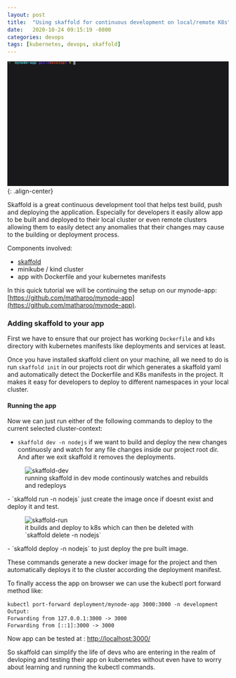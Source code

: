 ```yaml
---
layout: post
title:  "Using skaffold for continuous development on local/remote K8s"
date:   2020-10-24 09:15:19 -0800
categories: devops
tags: [kubernetes, devops, skaffold]
---
```

![skaffold](/assets/images/devops/skaffold/skaffold.gif){: .align-center}

Skaffold is a great continuous development tool that helps test build, push and deploying the application. Especially for developers it easily allow app to be built and deployed to their local cluster or even remote clusters allowing them to easily detect any anomalies that their changes may cause to the building or deployment process. 

Components involved:
- [skaffold](https://skaffold.dev/docs/install/)
- minikube / kind cluster
- app with Dockerfile and your kubernetes manifests

In this quick tutorial we will be continuing the setup on our mynode-app: [https://github.com/matharoo/mynode-app](https://github.com/matharoo/mynode-app).

### Adding skaffold to your app
First we have to ensure that our project has working `Dockerfile` and `k8s` directory with kubernetes manifests like deployments and services at least.

Once you have installed skaffold client on your machine, all we need to do is run `skaffold init` in our projects root dir which generates a skaffold yaml and automatically detect the Dockerfile and K8s manifests in the project. It makes it easy for developers to deploy to different namespaces in your local cluster.

#### Running the app
Now we can just run either of the following commands to deploy to the current selected cluster-context: <br>
- `skaffold dev -n nodejs` if we want to build and deploy the new changes continuosly and watch for any file changes inside our project root dir. And after we exit skaffold it removes the deployments.
<figure class="align-center">
  <img src="{{ '/assets/images/devops/skaffold/dev.jpg' | absolute_url }}" alt="skaffold-dev">
  <figcaption>running skaffold in dev mode continously watches and rebuilds and redeploys</figcaption>
</figure>
- `skaffold run -n nodejs` just create the image once if doesnt exist and deploy it and test.
<figure class="align-center">
  <img src="{{ '/assets/images/devops/skaffold/run.jpg' | absolute_url }}" alt="skaffold-run">
  <figcaption>it builds and deploy to k8s which can then be deleted with `skaffold delete -n nodejs`</figcaption>
</figure>
- `skaffold deploy -n nodejs` to just deploy the pre built image.

These commands generate a new docker image for the project and then automatically deploys it to the cluster according the deployment manifest.

To finally access the app on browser we can use the kubectl port forward method like:
```
kubectl port-forward deployment/mynode-app 3000:3000 -n development
Output:
Forwarding from 127.0.0.1:3000 -> 3000
Forwarding from [::1]:3000 -> 3000
```

Now app can be tested at : [http://localhost:3000/](http://localhost:3000/)

So skaffold can simplify the life of devs who are entering in the realm of devloping and testing their app on kubernetes without even have to worry about learning and running the kubectl commands.
